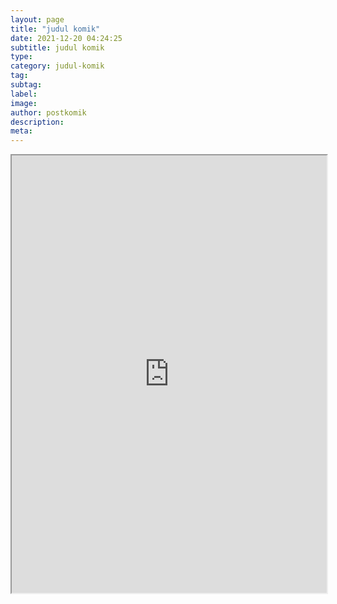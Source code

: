 ```yaml
---
layout: page
title: "judul komik"
date: 2021-12-20 04:24:25
subtitle: judul komik
type: 
category: judul-komik
tag: 
subtag: 
label: 
image: 
author: postkomik
description: 
meta: 
---
```


<iframe height="700" style="width: 100%;" scrolling="no" title="get data blog" src="https://docs.google.com/spreadsheets/d/e/2PACX-1vT16-AztQfzE4x6LJRsijNuLOO0X7ldDHE57KHllJIjG0X1kK_Y-Dl9okddYsfN_L7LUxqLdVKN6g8L/pubhtml?widget=true&amp;headers=false"></iframe>
